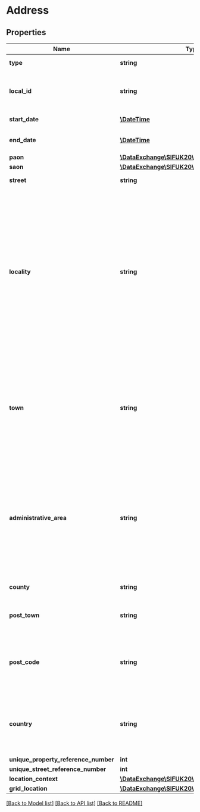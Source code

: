# Address

## Properties
Name | Type | Description | Notes
------------ | ------------- | ------------- | -------------
**type** | **string** | Code that defines the address type. | 
**local_id** | **string** | The locally assigned identifier for this address in the publishing system. | [optional] 
**start_date** | [**\DateTime**](Date.md) | Date person began using this address. | [optional] 
**end_date** | [**\DateTime**](Date.md) | Date person stopped using this address. | [optional] 
**paon** | [**\DataExchange\SIFUK20\Models\PAON**](PAON.md) |  | [optional] 
**saon** | [**\DataExchange\SIFUK20\Models\SAON**](SAON.md) |  | [optional] 
**street** | **string** | The name of the street. | [optional] 
**locality** | **string** | The locality name refers to a neighbourhood, suburb, district, village, estate, settlement, or parish that may form part of a town, or stand in its own right within the context of an administrative area. Where an industrial estate contains streets it is defined as a locality in its own right. At least one of Locality, Town, or AdministrativeArea must be specified. | [optional] 
**town** | **string** | The city name refers to a city or town that is not an adminstrative area, a suburb of an administrative area that does not form part of another town or a London district. At least one of Locality, Town, or AdministrativeArea must be specified. | [optional] 
**administrative_area** | **string** | The administrative area is a geographic area that may be the highest level local administrative area, and may be a county or a unitary authority, an island or island group, or London. At least one of Locality, Town, or AdministrativeArea must be specified | [optional] 
**county** | **string** | Where applicable, the name of the county. | [optional] 
**post_town** | **string** | Post Office usually assigns these based on Sorting Office. | [optional] 
**post_code** | **string** | The code allocated by the Post Office (within GBR) to identify a group of postal delivery points. Valid Postcode formats are: | [optional] 
**country** | **string** | Country where physical address is located, if known. Usually this is going to be &amp;#039;GBR&amp;#039; but could be outside the UK. | [optional] 
**unique_property_reference_number** | **int** |  | [optional] 
**unique_street_reference_number** | **int** |  | [optional] 
**location_context** | [**\DataExchange\SIFUK20\Models\LocationContext**](LocationContext.md) |  | [optional] 
**grid_location** | [**\DataExchange\SIFUK20\Models\GridLocation**](GridLocation.md) |  | [optional] 

[[Back to Model list]](../README.md#documentation-for-models) [[Back to API list]](../README.md#documentation-for-api-endpoints) [[Back to README]](../README.md)


